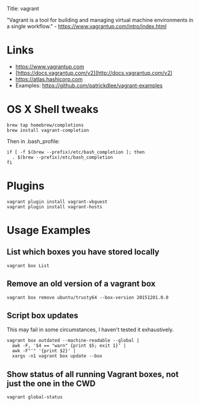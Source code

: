 Title: vagrant

"Vagrant is a tool for building and managing virtual machine environments in a single workflow." - <https://www.vagrantup.com/intro/index.html>

# Links

- <https://www.vagrantup.com>
- [https://docs.vagrantup.com/v2](http://docs.vagrantup.com/v2)
- <https://atlas.hashicorp.com>
- Examples: <https://github.com/patrickdlee/vagrant-examples>

# OS X Shell tweaks

```
brew tap homebrew/completions
brew install vagrant-completion
```

Then in .bash_profile:

```
if [ -f $(brew --prefix)/etc/bash_completion ]; then
  . $(brew --prefix)/etc/bash_completion
fi
```

# Plugins

```
vagrant plugin install vagrant-vbguest
vagrant plugin install vagrant-hosts
```

# Usage Examples

## List which boxes you have stored locally

```
vagrant box List
```

## Remove an old version of a vagrant box

```
vagrant box remove ubuntu/trusty64 --box-version 20151201.0.0
```

## Script box updates

This may fail in some circumstances, I haven't tested it exhaustively.

```
vagrant box outdated --machine-readable --global |
  awk -F, '$4 == "warn" {print $5; exit 1}' |
  awk -F"'" '{print $2}' |
  xargs -n1 vagrant box update --box
```

## Show status of all running Vagrant boxes, not just the one in the CWD

```
vagrant global-status
```

